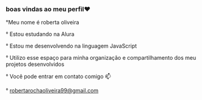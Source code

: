 ### boas vindas ao meu perfil❤

°Meu nome é roberta oliveira

° Estou estudando na Alura

° Estou me desenvolvendo na linguagem JavaScript

° Utilizo esse espaço para minha organização e compartilhamento dos meu projetos desenvolvidos

° Você pode entrar em contato comigo 📫

° robertarochaoliveira99@gmail.com
